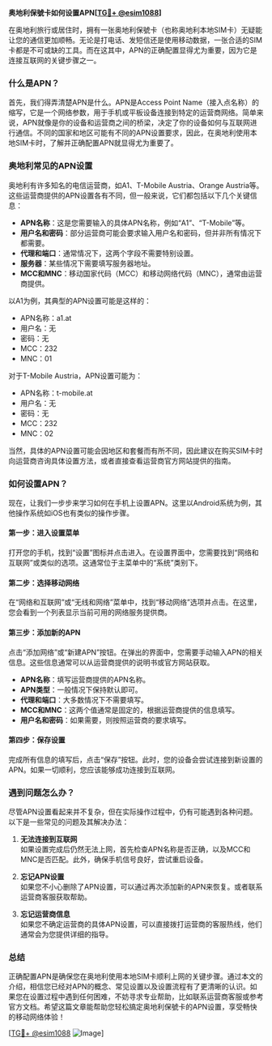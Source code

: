 **奥地利保號卡如何设置APN[[TG💪+ @esim1088](https://t.me/s/esim1088)]**

在奥地利旅行或居住时，拥有一张奥地利保號卡（也称奥地利本地SIM卡）无疑能让您的通信更加顺畅。无论是打电话、发短信还是使用移动数据，一张合适的SIM卡都是不可或缺的工具。而在这其中，APN的正确配置显得尤为重要，因为它是连接互联网的关键步骤之一。

### 什么是APN？

首先，我们得弄清楚APN是什么。APN是Access Point Name（接入点名称）的缩写，它是一个网络参数，用于手机或平板设备连接到特定的运营商网络。简单来说，APN就像是你的设备和运营商之间的桥梁，决定了你的设备如何与互联网进行通信。不同的国家和地区可能有不同的APN设置要求，因此，在奥地利使用本地SIM卡时，了解并正确配置APN就显得尤为重要了。

### 奥地利常见的APN设置

奥地利有许多知名的电信运营商，如A1、T-Mobile Austria、Orange Austria等。这些运营商提供的APN设置各有不同，但一般来说，它们都包括以下几个关键信息：

- **APN名称**：这是您需要输入的具体APN名称，例如“A1”、“T-Mobile”等。
- **用户名和密码**：部分运营商可能会要求输入用户名和密码，但并非所有情况下都需要。
- **代理和端口**：通常情况下，这两个字段不需要特别设置。
- **服务器**：某些情况下需要填写服务器地址。
- **MCC和MNC**：移动国家代码（MCC）和移动网络代码（MNC），通常由运营商提供。

以A1为例，其典型的APN设置可能是这样的：
- APN名称：a1.at
- 用户名：无
- 密码：无
- MCC：232
- MNC：01

对于T-Mobile Austria，APN设置可能为：
- APN名称：t-mobile.at
- 用户名：无
- 密码：无
- MCC：232
- MNC：02

当然，具体的APN设置可能会因地区和套餐而有所不同，因此建议在购买SIM卡时向运营商咨询具体设置方法，或者直接查看运营商官方网站提供的指南。

### 如何设置APN？

现在，让我们一步步来学习如何在手机上设置APN。这里以Android系统为例，其他操作系统如iOS也有类似的操作步骤。

#### 第一步：进入设置菜单
打开您的手机，找到“设置”图标并点击进入。在设置界面中，您需要找到“网络和互联网”或类似的选项。这通常位于主菜单中的“系统”类别下。

#### 第二步：选择移动网络
在“网络和互联网”或“无线和网络”菜单中，找到“移动网络”选项并点击。在这里，您会看到一个列表显示当前可用的网络服务提供商。

#### 第三步：添加新的APN
点击“添加网络”或“新建APN”按钮。在弹出的界面中，您需要手动输入APN的相关信息。这些信息通常可以从运营商提供的说明书或官方网站获取。

- **APN名称**：填写运营商提供的APN名称。
- **APN类型**：一般情况下保持默认即可。
- **代理和端口**：大多数情况下不需要填写。
- **MCC和MNC**：这两个值通常是固定的，根据运营商提供的信息填写。
- **用户名和密码**：如果需要，则按照运营商的要求填写。

#### 第四步：保存设置
完成所有信息的填写后，点击“保存”按钮。此时，您的设备会尝试连接到新设置的APN。如果一切顺利，您应该能够成功连接到互联网。

### 遇到问题怎么办？

尽管APN设置看起来并不复杂，但在实际操作过程中，仍有可能遇到各种问题。以下是一些常见的问题及其解决办法：

1. **无法连接到互联网**  
   如果设置完成后仍然无法上网，首先检查APN名称是否正确，以及MCC和MNC是否匹配。此外，确保手机信号良好，尝试重启设备。

2. **忘记APN设置**  
   如果您不小心删除了APN设置，可以通过再次添加新的APN来恢复。或者联系运营商客服获取帮助。

3. **忘记运营商信息**  
   如果您不确定运营商的具体APN设置，可以直接拨打运营商的客服热线，他们通常会为您提供详细的指导。

### 总结

正确配置APN是确保您在奥地利使用本地SIM卡顺利上网的关键步骤。通过本文的介绍，相信您已经对APN的概念、常见设置以及设置流程有了更清晰的认识。如果您在设置过程中遇到任何困难，不妨寻求专业帮助，比如联系运营商客服或参考官方文档。希望这篇文章能帮助您轻松搞定奥地利保號卡的APN设置，享受畅快的移动网络体验！

[[TG💪+ @esim1088](https://t.me/s/esim1088) ![Image](https://i.postimg.cc/4NQfJmqS/Snipaste-2025-05-13-00-14-12.png)]